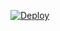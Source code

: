 [![Deploy](https://www.herokucdn.com/deploy/button.svg)](https://heroku.com/deploy?template=https://github.com/Nadliww/Chika-MdV7/)
